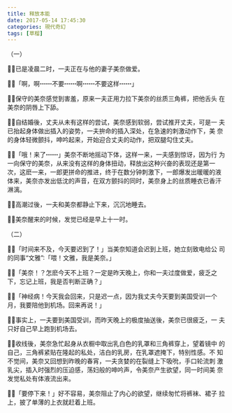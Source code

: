 ```yaml
---
title: 释放本能
date: 2017-05-14 17:45:30
categories: 現代奇幻
tags: [草榴]
---
```

（一）

已是凌晨二时，一夫正在与他的妻子美奈做爱。

「啊，啊┅┅不要┅┅啊┅┅不要这样┅┅」

保守的美奈感觉到害羞，原来一夫正用力拉下美奈的丝质三角裤，把他舌头
在美奈的阴唇上下舔。

自结婚後，丈夫从未有这样的尝试，美奈感到软弱，尝试推开丈夫，可是一
夫已抬起身体做出插入的姿势，一夫拚命的插入深处，在急速的刺激动作下，美
奈的身体轻微颤抖，呻吟起来，开始迎合丈夫的动作，把双腿勾住丈夫。

「哦！来了┅┅」美奈不断地摇动下体，这样一来，一夫感到惊讶，因为行
为一向保守的美奈，从来没有这样的身体扭动，释放出这种兴奋的表现还是第一
次，这麽一来，一郎更拼命的推进，终于在数分钟刺激下，一郎爆发出暖暖的液
体来，美奈亦发出低沈的声音，在双方颤抖的同时，美奈身上的丝质睡衣已香汗
淋漓。

高潮过後，一夫和美奈都静止下来，沉沉地睡去。

美奈醒来的时候，发觉已经是早上十一时。


（二）

「时间来不及，今天要迟到了！」当美奈知道会迟到上班，她立刻致电给公
司的同事“文雅”∶「喂！文雅，我是美奈。」

「美奈！？怎麽今天不上班？一定是昨天晚上，你和一夫过度做爱，疲乏之
下，忘记上班，我是否判断正确？」

「神经病！今天我会回来，只是迟一点，因为我丈夫今天要到美国受训一个
月，我要陪他到机场。回来再说！」

事实上，一夫要到美国受训，而昨天晚上的极度抽送後，美奈已很疲乏，一
夫只好自己早上跑到机场去。

收线後，美奈急忙起身从衣橱中取出乳白色的乳罩和三角裤穿上，望着镜中
的自己，三角裤紧贴在隆起的私处，洁白的乳房，在乳罩遮掩下，特别性感。不
知不觉间，美奈又回想到昨晚的春宵，一夫贪婪的在裂缝上下吸吮，手口轮流刺
激乳尖，插入时强烈的压迫感，荡妇般的呻吟声，令美奈产生欲望，同一时间美
奈发觉私处有体液流出来。

「要停下来！」好不容易，美奈阻止了内心的欲望，继续匆忙将裤袜、裙子
拉上，披了单薄的上衣就赶着上班。